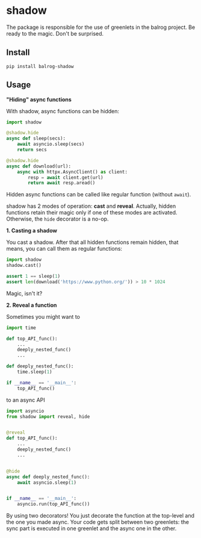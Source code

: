 # shadow

The package is responsible for the use of greenlets in the balrog project.
Be ready to the magic. Don't be surprised.

## Install

```
pip install balrog-shadow
```

## Usage

**"Hiding" async functions**

With shadow, async functions can be hidden:

```python
import shadow

@shadow.hide
async def sleep(secs):
    await asyncio.sleep(secs)
    return secs

@shadow.hide
async def download(url):
    async with httpx.AsyncClient() as client:
        resp = await client.get(url)
        return await resp.aread()
```

Hidden async functions can be called like regular function (without `await`).

shadow has 2 modes of operation: **cast** and **reveal**. Actually, hidden functions
retain their magic only if one of these modes are activated. Otherwise, the `hide` decorator
is a no-op.

**1. Casting a shadow**

You cast a shadow. After that all hidden functions remain hidden, that means,
you can call them as regular functions:

```python
import shadow
shadow.cast()

assert 1 == sleep(1)
assert len(download('https://www.python.org/')) > 10 * 1024
```

Magic, isn't it?

**2. Reveal a function**

Sometimes you might want to

```python
import time

def top_API_func():
    ...
    deeply_nested_func()
    ...

def deeply_nested_func():
    time.sleep(1)

if __name__ == '__main__':
    top_API_func()
```

to an async API

```python
import asyncio
from shadow import reveal, hide


@reveal
def top_API_func():
    ...
    deeply_nested_func()
    ...


@hide
async def deeply_nested_func():
    await asyncio.sleep(1)


if __name__ == '__main__':
    asyncio.run(top_API_func())
```

By using two decorators! You just decorate the function at the top-level and the one you made async. Your code gets split between
two greenlets: the sync part is executed in one greenlet and the async one in the other.